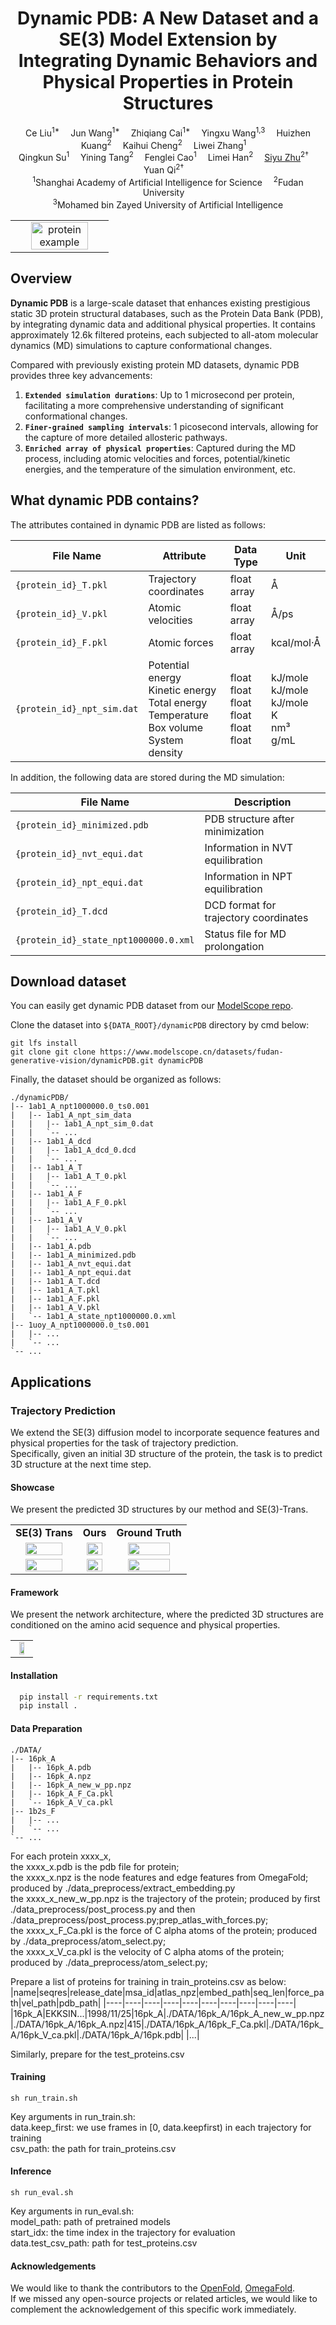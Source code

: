 <h1 align='center'>Dynamic PDB: A New Dataset and a SE(3) Model Extension by Integrating Dynamic Behaviors and Physical Properties in Protein Structures</h1>

<div align='center'>
    Ce Liu<sup>1*</sup>&emsp;
    Jun Wang<sup>1*</sup>&emsp;
    Zhiqiang Cai<sup>1*</sup>&emsp;
    Yingxu Wang<sup>1,3</sup>&emsp;
    Huizhen Kuang<sup>2</sup>&emsp;
    Kaihui Cheng<sup>2</sup>&emsp;
    Liwei Zhang<sup>1</sup>&emsp;
</div>
<div align='center'>
    Qingkun Su<sup>1</sup>&emsp;
    Yining Tang<sup>2</sup>&emsp;
    Fenglei Cao<sup>1</sup>&emsp;
    Limei Han<sup>2</sup>&emsp;
    <a href='https://sites.google.com/site/zhusiyucs/home/' target='_blank'>Siyu Zhu</a><sup>2†</sup>&emsp;
    Yuan Qi<sup>2†</sup>&emsp;
</div>

<div align='center'>
    <sup>1</sup>Shanghai Academy of Artificial Intelligence for Science&emsp;
    <sup>2</sup>Fudan University&emsp;
    <br>
    <sup>3</sup>Mohamed bin Zayed University of Artificial Intelligence
</div>

<table>
  <tr>
    <td align="center">
      <img src="assets/3tvj.png" alt="protein example" style="width: 80%;">
    </td>
  </tr>
</table>

## Overview

**Dynamic PDB** is a large-scale dataset that enhances existing prestigious static 3D protein structural databases, such as the Protein Data Bank (PDB), by integrating dynamic data and additional physical properties. It contains approximately 12.6k filtered proteins, each subjected to all-atom molecular dynamics (MD) simulations to capture conformational changes.

Compared with previously existing protein MD datasets, dynamic PDB provides three key advancements:

1. **`Extended simulation durations`**: Up to 1 microsecond per protein, facilitating a more comprehensive understanding of significant conformational changes.
2. **`Finer-grained sampling intervals`**: 1 picosecond intervals, allowing for the capture of more detailed allosteric pathways.
3. **`Enriched array of physical properties`**: Captured during the MD process, including atomic velocities and forces, potential/kinetic energies, and the temperature of the simulation environment, etc.

## What dynamic PDB contains?

The attributes contained in dynamic PDB are listed as follows:

| File Name | Attribute | Data Type | Unit |
| --- | --- | --- | --- |
| `{protein_id}_T.pkl` | Trajectory coordinates | float array | Å |
| `{protein_id}_V.pkl` | Atomic velocities | float array | Å/ps |
| `{protein_id}_F.pkl` | Atomic forces | float array | kcal/mol·Å |
| `{protein_id}_npt_sim.dat` | Potential energy<br>Kinetic energy<br>Total energy<br>Temperature<br>Box volume<br>System density | float<br>float<br>float<br>float<br>float<br>float | kJ/mole<br>kJ/mole<br>kJ/mole<br>K<br>nm³<br>g/mL |

In addition, the following data are stored during the MD simulation:

| File Name | Description |
| --- | --- |
| `{protein_id}_minimized.pdb` | PDB structure after minimization |
| `{protein_id}_nvt_equi.dat` | Information in NVT equilibration |
| `{protein_id}_npt_equi.dat` | Information in NPT equilibration |
| `{protein_id}_T.dcd` | DCD format for trajectory coordinates |
| `{protein_id}_state_npt1000000.0.xml` | Status file for MD prolongation |

## Download dataset

You can easily get dynamic PDB dataset from our [ModelScope repo](https://www.modelscope.cn/datasets/fudan-generative-vision/dynamicPDB/).

Clone the dataset into `${DATA_ROOT}/dynamicPDB` directory by cmd below:
```shell
git lfs install
git clone git clone https://www.modelscope.cn/datasets/fudan-generative-vision/dynamicPDB.git dynamicPDB
```

Finally, the dataset should be organized as follows:

```text
./dynamicPDB/
|-- 1ab1_A_npt1000000.0_ts0.001
|   |-- 1ab1_A_npt_sim_data
|   |   |-- 1ab1_A_npt_sim_0.dat
|   |   `-- ...
|   |-- 1ab1_A_dcd
|   |   |-- 1ab1_A_dcd_0.dcd
|   |   `-- ...
|   |-- 1ab1_A_T
|   |   |-- 1ab1_A_T_0.pkl
|   |   `-- ...
|   |-- 1ab1_A_F
|   |   |-- 1ab1_A_F_0.pkl
|   |   `-- ...
|   |-- 1ab1_A_V
|   |   |-- 1ab1_A_V_0.pkl
|   |   `-- ...
|   |-- 1ab1_A.pdb
|   |-- 1ab1_A_minimized.pdb
|   |-- 1ab1_A_nvt_equi.dat
|   |-- 1ab1_A_npt_equi.dat
|   |-- 1ab1_A_T.dcd
|   |-- 1ab1_A_T.pkl
|   |-- 1ab1_A_F.pkl
|   |-- 1ab1_A_V.pkl
|   `-- 1ab1_A_state_npt1000000.0.xml
|-- 1uoy_A_npt1000000.0_ts0.001
|   |-- ...
|   `-- ...
`-- ...
```

## Applications
### Trajectory Prediction
We extend the SE(3) diffusion model to incorporate sequence features and physical properties for the task of trajectory prediction.  
Specifically, given an initial 3D structure of the protein, the task is to predict 3D structure at the next time step. 

#### Showcase
We present the predicted 3D structures by our method and SE(3)-Trans.  
<table class="center">
  <tr>
    <td style="text-align: center"><b>SE(3) Trans</b></td>
    <td style="text-align: center"><b>Ours</b></td>
    <td style="text-align: center"><b>Ground Truth</b></td>
  </tr>
  <tr>
    <td style="text-align: center"><img src="assets/qual/SE3-2ERL-1.png" style="width: 80%;"></a></td>
    <td style="text-align: center"><img src="assets/qual/OURS-2ERL-1.png" style="width: 80%;"></a></td>
    <td style="text-align: center"><img src="assets/qual/GT-2ERL-1.png" style="width: 80%;"></a></td>
  </tr>
  <tr>
    <td style="text-align: center"><img src="assets/qual/SE3-3TVJ-9.png" style="width: 80%;"></a></td>
    <td style="text-align: center"><img src="assets/qual/OURS-3TVJ-9.png" style="width: 80%;"></a></td>
    <td style="text-align: center"><img src="assets/qual/GT-3TVJ-9.png" style="width: 80%;"></a></td>
  </tr>
</table> 


#### Framework
We present the network architecture, where the predicted 3D structures are conditioned on the amino acid sequence and physical properties.  
<table>
  <tr>
    <td align="center">
      <img src="assets/network.png" style="width: 60%;">
    </td>
  </tr>
</table>


#### Installation
```bash
  pip install -r requirements.txt
  pip install .
```
#### Data Preparation
```text
./DATA/
|-- 16pk_A
|   |-- 16pk_A.pdb
|   |-- 16pk_A.npz
|   |-- 16pk_A_new_w_pp.npz
|   |-- 16pk_A_F_Ca.pkl
|   `-- 16pk_A_V_ca.pkl
|-- 1b2s_F
|   |-- ...
|   `-- ...
`-- ...
```
For each protein xxxx_x,      
the xxxx_x.pdb is the pdb file for protein;  
the xxxx_x.npz is the node features and edge features from OmegaFold; produced by ./data_preprocess/extract_embedding.py  
the xxxx_x_new_w_pp.npz is the trajectory of the protein; produced by first ./data_preprocess/post_process.py and then ./data_preprocess/post_process.py;prep_atlas_with_forces.py;  
the xxxx_x_F_Ca.pkl is the force of C alpha atoms of the protein; produced by ./data_preprocess/atom_select.py;    
the xxxx_x_V_ca.pkl is the velocity of C alpha atoms of the protein; produced by ./data_preprocess/atom_select.py;  

Prepare a list of proteins for training in train_proteins.csv as below:
|name|seqres|release_date|msa_id|atlas_npz|embed_path|seq_len|force_path|vel_path|pdb_path|
|----|----|----|----|----|----|----|----|----|----|
|16pk_A|EKKSIN...|1998/11/25|16pk_A|./DATA/16pk_A/16pk_A_new_w_pp.npz|./DATA/16pk_A/16pk_A.npz|415|./DATA/16pk_A/16pk_F_Ca.pkl|./DATA/16pk_A/16pk_V_ca.pkl|./DATA/16pk_A/16pk.pdb|
|...|

Similarly, prepare for the test_proteins.csv

#### Training
```shell
sh run_train.sh
```
Key arguments in run_train.sh:  
data.keep_first: we use frames in [0, data.keepfirst) in each trajectory for training  
csv_path: the path for train_proteins.csv

#### Inference
```shell
sh run_eval.sh
```
Key arguments in run_eval.sh:  
model_path: path of pretrained models  
start_idx: the time index in the trajectory for evaluation   
data.test_csv_path: path for test_proteins.csv  

#### Acknowledgements
We would like to thank the contributors to the [OpenFold](https://github.com/aqlaboratory/openfold), [OmegaFold](https://github.com/HeliXonProtein/OmegaFold).  
If we missed any open-source projects or related articles, we would like to complement the acknowledgement of this specific work immediately.

